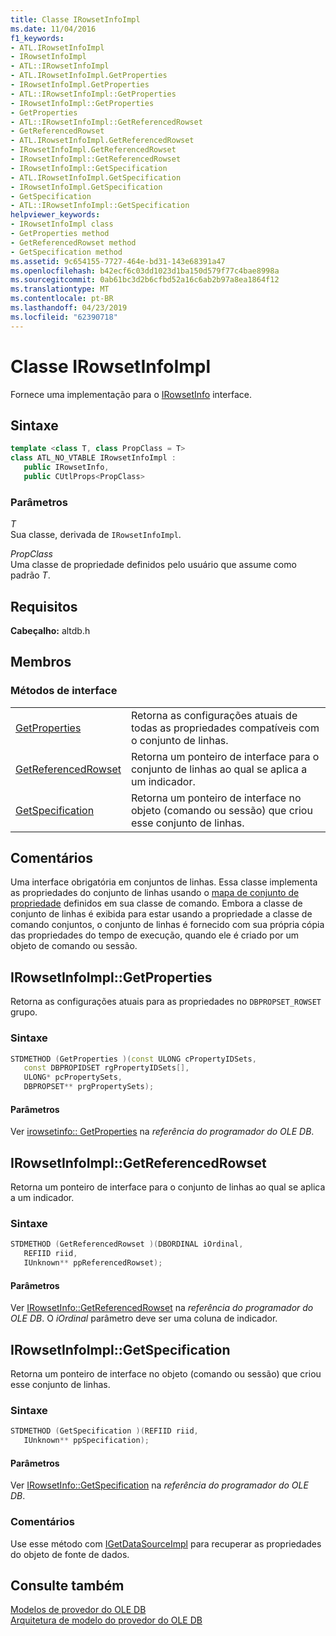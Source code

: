 ```yaml
---
title: Classe IRowsetInfoImpl
ms.date: 11/04/2016
f1_keywords:
- ATL.IRowsetInfoImpl
- IRowsetInfoImpl
- ATL::IRowsetInfoImpl
- ATL.IRowsetInfoImpl.GetProperties
- IRowsetInfoImpl.GetProperties
- ATL::IRowsetInfoImpl::GetProperties
- IRowsetInfoImpl::GetProperties
- GetProperties
- ATL::IRowsetInfoImpl::GetReferencedRowset
- GetReferencedRowset
- ATL.IRowsetInfoImpl.GetReferencedRowset
- IRowsetInfoImpl.GetReferencedRowset
- IRowsetInfoImpl::GetReferencedRowset
- IRowsetInfoImpl::GetSpecification
- ATL.IRowsetInfoImpl.GetSpecification
- IRowsetInfoImpl.GetSpecification
- GetSpecification
- ATL::IRowsetInfoImpl::GetSpecification
helpviewer_keywords:
- IRowsetInfoImpl class
- GetProperties method
- GetReferencedRowset method
- GetSpecification method
ms.assetid: 9c654155-7727-464e-bd31-143e68391a47
ms.openlocfilehash: b42ecf6c03dd1023d1ba150d579f77c4bae8998a
ms.sourcegitcommit: 0ab61bc3d2b6cfbd52a16c6ab2b97a8ea1864f12
ms.translationtype: MT
ms.contentlocale: pt-BR
ms.lasthandoff: 04/23/2019
ms.locfileid: "62390718"
---
```

# <a name="irowsetinfoimpl-class"></a>Classe IRowsetInfoImpl

Fornece uma implementação para o [IRowsetInfo](/previous-versions/windows/desktop/ms724541(v=vs.85)) interface.

## <a name="syntax"></a>Sintaxe

```cpp
template <class T, class PropClass = T>
class ATL_NO_VTABLE IRowsetInfoImpl :
   public IRowsetInfo, 
   public CUtlProps<PropClass>
```

### <a name="parameters"></a>Parâmetros

*T*<br/>
Sua classe, derivada de `IRowsetInfoImpl`.

*PropClass*<br/>
Uma classe de propriedade definidos pelo usuário que assume como padrão *T*.

## <a name="requirements"></a>Requisitos

**Cabeçalho:** altdb.h

## <a name="members"></a>Membros

### <a name="interface-methods"></a>Métodos de interface

|||
|-|-|
|[GetProperties](#getproperties)|Retorna as configurações atuais de todas as propriedades compatíveis com o conjunto de linhas.|
|[GetReferencedRowset](#getreferencedrowset)|Retorna um ponteiro de interface para o conjunto de linhas ao qual se aplica a um indicador.|
|[GetSpecification](#getspecification)|Retorna um ponteiro de interface no objeto (comando ou sessão) que criou esse conjunto de linhas.|

## <a name="remarks"></a>Comentários

Uma interface obrigatória em conjuntos de linhas. Essa classe implementa as propriedades do conjunto de linhas usando o [mapa de conjunto de propriedade](../../data/oledb/begin-propset-map.md) definidos em sua classe de comando. Embora a classe de conjunto de linhas é exibida para estar usando a propriedade a classe de comando conjuntos, o conjunto de linhas é fornecido com sua própria cópia das propriedades do tempo de execução, quando ele é criado por um objeto de comando ou sessão.

## <a name="getproperties"></a> IRowsetInfoImpl::GetProperties

Retorna as configurações atuais para as propriedades no `DBPROPSET_ROWSET` grupo.

### <a name="syntax"></a>Sintaxe

```cpp
STDMETHOD (GetProperties )(const ULONG cPropertyIDSets,
   const DBPROPIDSET rgPropertyIDSets[],
   ULONG* pcPropertySets,
   DBPROPSET** prgPropertySets);
```

#### <a name="parameters"></a>Parâmetros

Ver [irowsetinfo:: GetProperties](/previous-versions/windows/desktop/ms719611(v=vs.85)) na *referência do programador do OLE DB*.

## <a name="getreferencedrowset"></a> IRowsetInfoImpl::GetReferencedRowset

Retorna um ponteiro de interface para o conjunto de linhas ao qual se aplica a um indicador.

### <a name="syntax"></a>Sintaxe

```cpp
STDMETHOD (GetReferencedRowset )(DBORDINAL iOrdinal,
   REFIID riid,
   IUnknown** ppReferencedRowset);
```

#### <a name="parameters"></a>Parâmetros

Ver [IRowsetInfo::GetReferencedRowset](/previous-versions/windows/desktop/ms721145(v=vs.85)) na *referência do programador do OLE DB*. O *iOrdinal* parâmetro deve ser uma coluna de indicador.

## <a name="getspecification"></a> IRowsetInfoImpl::GetSpecification

Retorna um ponteiro de interface no objeto (comando ou sessão) que criou esse conjunto de linhas.

### <a name="syntax"></a>Sintaxe

```cpp
STDMETHOD (GetSpecification )(REFIID riid,
   IUnknown** ppSpecification);
```

#### <a name="parameters"></a>Parâmetros

Ver [IRowsetInfo::GetSpecification](/previous-versions/windows/desktop/ms716746(v=vs.85)) na *referência do programador do OLE DB*.

### <a name="remarks"></a>Comentários

Use esse método com [IGetDataSourceImpl](../../data/oledb/igetdatasourceimpl-class.md) para recuperar as propriedades do objeto de fonte de dados.

## <a name="see-also"></a>Consulte também

[Modelos de provedor do OLE DB](../../data/oledb/ole-db-provider-templates-cpp.md)<br/>
[Arquitetura de modelo do provedor do OLE DB](../../data/oledb/ole-db-provider-template-architecture.md)